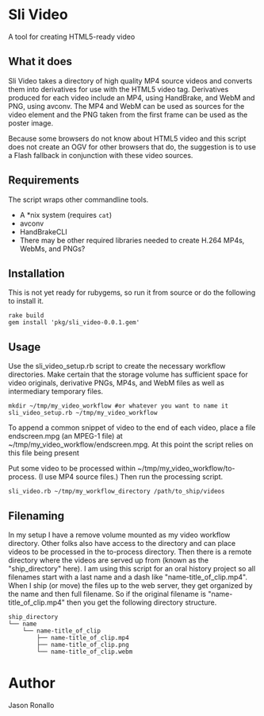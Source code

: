 # Sli Video

A tool for creating HTML5-ready video

## What it does

Sli Video takes a directory of high quality MP4 source videos and converts them into derivatives for use
with the HTML5 video tag. Derivatives produced for each video include an MP4, using HandBrake, and
WebM and PNG, using avconv. The MP4 and WebM can be used as sources for the video element and the PNG
taken from the first frame can be used as the poster image.

Because some browsers do not know about HTML5 video and this script does not create an OGV for other
browsers that do, the suggestion is to use a Flash fallback in conjunction with these video sources.

## Requirements

The script wraps other commandline tools.

- A *nix system (requires `cat`)
- avconv
- HandBrakeCLI
- There may be other required libraries needed to create H.264 MP4s, WebMs, and PNGs?

## Installation

This is not yet ready for rubygems, so run it from source or do the following to install it.

```
rake build
gem install 'pkg/sli_video-0.0.1.gem'
```

## Usage

Use the sli_video_setup.rb script to create the necessary workflow directories. Make certain that
the storage volume has sufficient space for video originals, derivative
PNGs, MP4s, and WebM files as well as intermediary temporary files.

```
mkdir ~/tmp/my_video_workflow #or whatever you want to name it
sli_video_setup.rb ~/tmp/my_video_workflow
```

To append a common snippet of video to the end of each video, place a file endscreen.mpg
(an MPEG-1 file) at ~/tmp/my_video_workflow/endscreen.mpg. At this point the script relies
on this file being present

Put some video to be processed within ~/tmp/my_video_workflow/to-process. (I use MP4 source files.)
Then run the processing script.

```
sli_video.rb ~/tmp/my_workflow_directory /path/to_ship/videos
```

## Filenaming

In my setup I have a remove volume mounted as my video workflow directory. Other folks also have
access to the directory and can place videos to be processed in the to-process directory.
Then there is a remote directory where the videos are served up from (known as the "ship_directory" here).
I am using this script for an oral history project so all filenames start with a last name and a dash like
"name-title_of_clip.mp4". When I ship (or move) the files up to the web server, they get organized by
the name and then full filename. So if the original filename is "name-title_of_clip.mp4" then you get the
following directory structure.

```
ship_directory
└── name
    └── name-title_of_clip
        ├── name-title_of_clip.mp4
        ├── name-title_of_clip.png
        └── name-title_of_clip.webm
```

# Author

Jason Ronallo